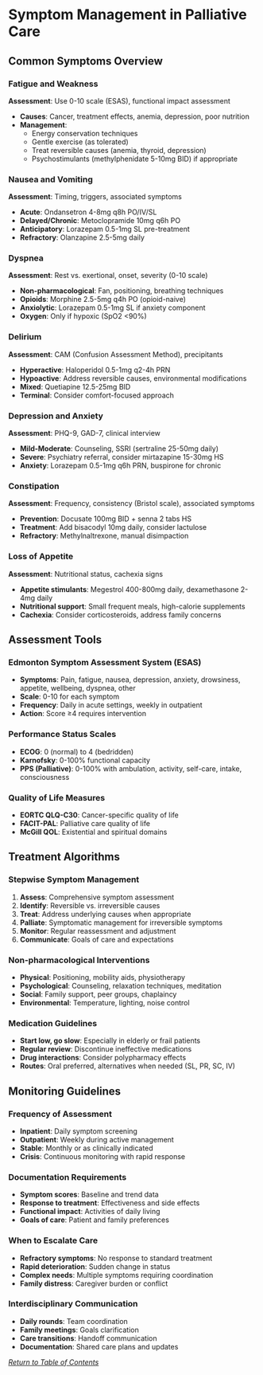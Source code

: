 # Symptom Management in Palliative Care

## Common Symptoms Overview

### Fatigue and Weakness
**Assessment**: Use 0-10 scale (ESAS), functional impact assessment
- **Causes**: Cancer, treatment effects, anemia, depression, poor nutrition
- **Management**: 
  - Energy conservation techniques
  - Gentle exercise (as tolerated)
  - Treat reversible causes (anemia, thyroid, depression)
  - Psychostimulants (methylphenidate 5-10mg BID) if appropriate

### Nausea and Vomiting
**Assessment**: Timing, triggers, associated symptoms
- **Acute**: Ondansetron 4-8mg q8h PO/IV/SL
- **Delayed/Chronic**: Metoclopramide 10mg q6h PO
- **Anticipatory**: Lorazepam 0.5-1mg SL pre-treatment
- **Refractory**: Olanzapine 2.5-5mg daily

### Dyspnea
**Assessment**: Rest vs. exertional, onset, severity (0-10 scale)
- **Non-pharmacological**: Fan, positioning, breathing techniques
- **Opioids**: Morphine 2.5-5mg q4h PO (opioid-naive)
- **Anxiolytic**: Lorazepam 0.5-1mg SL if anxiety component
- **Oxygen**: Only if hypoxic (SpO2 <90%)

### Delirium
**Assessment**: CAM (Confusion Assessment Method), precipitants
- **Hyperactive**: Haloperidol 0.5-1mg q2-4h PRN
- **Hypoactive**: Address reversible causes, environmental modifications
- **Mixed**: Quetiapine 12.5-25mg BID
- **Terminal**: Consider comfort-focused approach

### Depression and Anxiety
**Assessment**: PHQ-9, GAD-7, clinical interview
- **Mild-Moderate**: Counseling, SSRI (sertraline 25-50mg daily)
- **Severe**: Psychiatry referral, consider mirtazapine 15-30mg HS
- **Anxiety**: Lorazepam 0.5-1mg q6h PRN, buspirone for chronic

### Constipation
**Assessment**: Frequency, consistency (Bristol scale), associated symptoms
- **Prevention**: Docusate 100mg BID + senna 2 tabs HS
- **Treatment**: Add bisacodyl 10mg daily, consider lactulose
- **Refractory**: Methylnaltrexone, manual disimpaction

### Loss of Appetite
**Assessment**: Nutritional status, cachexia signs
- **Appetite stimulants**: Megestrol 400-800mg daily, dexamethasone 2-4mg daily
- **Nutritional support**: Small frequent meals, high-calorie supplements
- **Cachexia**: Consider corticosteroids, address family concerns

## Assessment Tools

### Edmonton Symptom Assessment System (ESAS)
- **Symptoms**: Pain, fatigue, nausea, depression, anxiety, drowsiness, appetite, wellbeing, dyspnea, other
- **Scale**: 0-10 for each symptom
- **Frequency**: Daily in acute settings, weekly in outpatient
- **Action**: Score ≥4 requires intervention

### Performance Status Scales
- **ECOG**: 0 (normal) to 4 (bedridden)
- **Karnofsky**: 0-100% functional capacity
- **PPS (Palliative)**: 0-100% with ambulation, activity, self-care, intake, consciousness

### Quality of Life Measures
- **EORTC QLQ-C30**: Cancer-specific quality of life
- **FACIT-PAL**: Palliative care quality of life
- **McGill QOL**: Existential and spiritual domains

## Treatment Algorithms

### Stepwise Symptom Management
1. **Assess**: Comprehensive symptom assessment
2. **Identify**: Reversible vs. irreversible causes
3. **Treat**: Address underlying causes when appropriate
4. **Palliate**: Symptomatic management for irreversible symptoms
5. **Monitor**: Regular reassessment and adjustment
6. **Communicate**: Goals of care and expectations

### Non-pharmacological Interventions
- **Physical**: Positioning, mobility aids, physiotherapy
- **Psychological**: Counseling, relaxation techniques, meditation
- **Social**: Family support, peer groups, chaplaincy
- **Environmental**: Temperature, lighting, noise control

### Medication Guidelines
- **Start low, go slow**: Especially in elderly or frail patients
- **Regular review**: Discontinue ineffective medications
- **Drug interactions**: Consider polypharmacy effects
- **Routes**: Oral preferred, alternatives when needed (SL, PR, SC, IV)

## Monitoring Guidelines

### Frequency of Assessment
- **Inpatient**: Daily symptom screening
- **Outpatient**: Weekly during active management
- **Stable**: Monthly or as clinically indicated
- **Crisis**: Continuous monitoring with rapid response

### Documentation Requirements
- **Symptom scores**: Baseline and trend data
- **Response to treatment**: Effectiveness and side effects
- **Functional impact**: Activities of daily living
- **Goals of care**: Patient and family preferences

### When to Escalate Care
- **Refractory symptoms**: No response to standard treatment
- **Rapid deterioration**: Sudden change in status
- **Complex needs**: Multiple symptoms requiring coordination
- **Family distress**: Caregiver burden or conflict

### Interdisciplinary Communication
- **Daily rounds**: Team coordination
- **Family meetings**: Goals clarification
- **Care transitions**: Handoff communication
- **Documentation**: Shared care plans and updates

_[Return to Table of Contents](../toc.md)_
